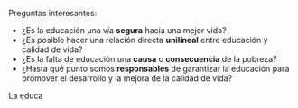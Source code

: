 Preguntas interesantes:

- ¿Es la educación una vía **segura** hacia una mejor vida?
- ¿Es posible hacer una relación directa **unilineal** entre educación y calidad de vida?
- ¿Es la falta de educación una **causa** o **consecuencia** de la pobreza?
- ¿Hasta qué punto somos **responsables** de garantizar la educación para promover el desarrollo y la mejora de la calidad de vida?

La educa